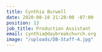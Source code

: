 ```yaml
---
title: Cynthia Burwell
date: 2020-08-18 21:28:00 -07:00
position: 13
job_title: Production Assistant
email: cynthia@daybreakchurch.org
image: "/uploads/DB-Staff-4.jpg"
---
```


